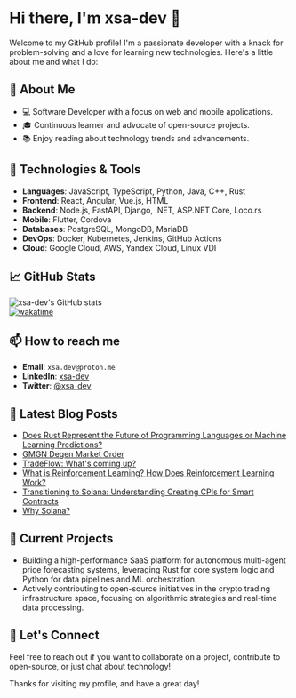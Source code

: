 # Hi there, I'm xsa-dev 👋

Welcome to my GitHub profile! I'm a passionate developer with a knack for problem-solving and a love for learning new technologies. Here's a little about me and what I do:

## 🚀 About Me
- 💻 Software Developer with a focus on web and mobile applications.
- 🎓 Continuous learner and advocate of open-source projects.
- 📚 Enjoy reading about technology trends and advancements.

## 🔧 Technologies & Tools
- **Languages**: JavaScript, TypeScript, Python, Java, C++, Rust
- **Frontend**: React, Angular, Vue.js, HTML
- **Backend**: Node.js, FastAPI, Django, .NET, ASP.NET Core, Loco.rs
- **Mobile**: Flutter, Cordova
- **Databases**: PostgreSQL, MongoDB, MariaDB
- **DevOps**: Docker, Kubernetes, Jenkins, GitHub Actions
- **Cloud**: Google Cloud, AWS, Yandex Cloud, Linux VDI

## 📈 GitHub Stats
![xsa-dev's GitHub stats](https://github-readme-stats.vercel.app/api?username=xsa-dev&show_icons=true&theme=radical)<br/>
[![wakatime](https://wakatime.com/badge/user/90c47d91-7105-492d-abab-e04830b3dc81.svg)](https://wakatime.com/@90c47d91-7105-492d-abab-e04830b3dc81)


## 📫 How to reach me
- **Email**: ```xsa.dev@proton.me```
- **LinkedIn**: [xsa-dev](https://linkedin.com/in/alxy-dev)
- **Twitter**: [@xsa_dev](https://twitter.com/alxy_x)

## 📝 Latest Blog Posts
<!-- BLOG-POST-LIST:START -->
- [Does Rust Represent the Future of Programming Languages or Machine Learning Predictions?](https://www.bulbapp.io/p/20020654-c455-4952-a6c7-47a3eebd4479/does-rust-represent-the-future-of-programming-languages-or-machine-learning-predictions)
- [GMGN Degen Market Order](https://www.bulbapp.io/p/f63c6fad-86a1-4359-b05b-c6475752a476/gmgn-degen-market-order)
- [TradeFlow: What's coming up?](https://www.bulbapp.io/p/09a24d63-fa32-4635-9361-07d042eb0004/tradeflow-whats-coming-up)
- [What is Reinforcement Learning? How Does Reinforcement Learning Work?](https://www.bulbapp.io/p/6f7920fe-f8e1-40fb-9de3-466f38cdc41a/what-is-reinforcement-learning-how-does-reinforcement-learning-work)
- [Transitioning to Solana: Understanding Creating CPIs for Smart Contracts](https://www.bulbapp.io/p/9222be8c-526a-4967-82bb-b48c0acf3a94/transitioning-to-solana-understanding-creating-cpis-for-smart-contracts)
- [Why Solana?](https://www.bulbapp.io/p/8fdc0a6c-485f-4ae1-a88d-22489fe2ad4b/why-solana)
<!-- BLOG-POST-LIST:END -->

## 🌱 Current Projects
- Building a high-performance SaaS platform for autonomous multi-agent price forecasting systems, leveraging Rust for core system logic and Python for data pipelines and ML orchestration.
- Actively contributing to open-source initiatives in the crypto trading infrastructure space, focusing on algorithmic strategies and real-time data processing.

## 💬 Let's Connect
Feel free to reach out if you want to collaborate on a project, contribute to open-source, or just chat about technology!

Thanks for visiting my profile, and have a great day!
